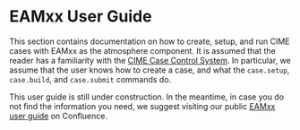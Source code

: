 # EAMxx User Guide

This section contains documentation on how to create, setup, and run CIME cases
with EAMxx as the atmosphere component.
It is assumed that the reader has a familiarity with the
[CIME Case Control System](https://esmci.github.io/cime/versions/master/html/users_guide/index.html).
In particular, we assume
that the user knows how to create a case, and what the `case.setup`,
`case.build`, and `case.submit` commands do.

This user guide is still under construction.
In the meantime, in case you do not find the information you need,
we suggest visiting our public
[EAMxx user guide](https://acme-climate.atlassian.net/wiki/spaces/DOC/pages/3858890786/EAMxx+User+s+Guide)
on Confluence.
